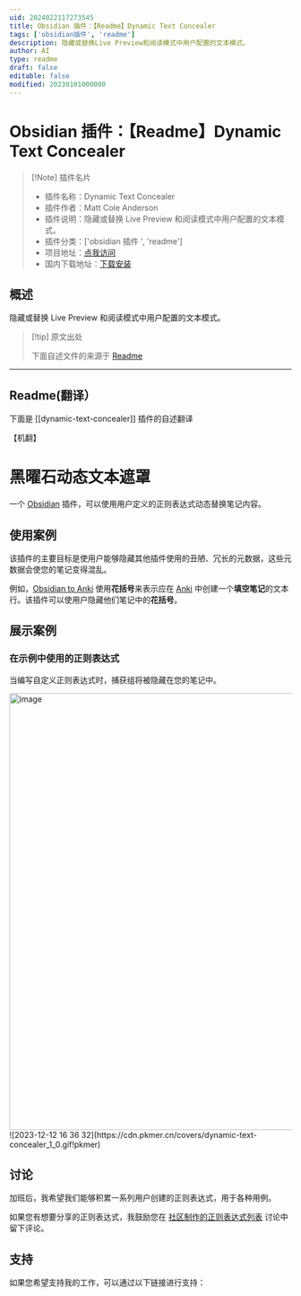 ```yaml
---
uid: 2024022117273545
title: Obsidian 插件：【Readme】Dynamic Text Concealer
tags: ['obsidian插件', 'readme']
description: 隐藏或替换Live Preview和阅读模式中用户配置的文本模式。
author: AI
type: readme
draft: false
editable: false
modified: 20230101000000
---
```


# Obsidian 插件：【Readme】Dynamic Text Concealer

> [!Note] 插件名片
> - 插件名称：Dynamic Text Concealer
> - 插件作者：Matt Cole Anderson
> - 插件说明：隐藏或替换 Live Preview 和阅读模式中用户配置的文本模式。
> - 插件分类：['obsidian 插件 ', 'readme']
> - 项目地址：[点我访问](https://github.com/mattcoleanderson/obsidian-dynamic-text-concealer)
> - 国内下载地址：[下载安装](https://pkmer.cn/products/plugin/pluginMarket/?dynamic-text-concealer)

## 概述

隐藏或替换 Live Preview 和阅读模式中用户配置的文本模式。

> [!tip] 原文出处
>
>下面自述文件的来源于 [Readme](https://ghproxy.net/https://raw.githubusercontent.com/mattcoleanderson/obsidian-dynamic-text-concealer/main/README.md)
>

---

## Readme(翻译）

下面是 [[dynamic-text-concealer]] 插件的自述翻译

【机翻】

# 黑曜石动态文本遮罩

一个 [Obsidian](https://obsidian.md) 插件，可以使用用户定义的正则表达式动态替换笔记内容。

## 使用案例

该插件的主要目标是使用户能够隐藏其他插件使用的丑陋、冗长的元数据，这些元数据会使您的笔记变得混乱。

例如，[Obsidian to Anki](https://github.com/Pseudonium/Obsidian_to_Anki/wiki/Cloze-formatting) 使用**花括号**来表示应在 [Anki](https://docs.ankiweb.net/editing.html#cloze-deletion) 中创建一个**填空笔记**的文本行。该插件可以使用户隐藏他们笔记中的**花括号**。

## 展示案例

### 在示例中使用的正则表达式

当编写自定义正则表达式时，捕获组将被隐藏在您的笔记中。

<img width="779" alt="image" src="https://github.com/mattcoleanderson/obsidian-dynamic-text-concealer/assets/49250378/451db886-93e5-4692-b31e-f09e4d65b484">
![2023-12-12 16 36 32](https://cdn.pkmer.cn/covers/dynamic-text-concealer_1_0.gif!pkmer)

## 讨论

加班后，我希望我们能够积累一系列用户创建的正则表达式，用于各种用例。

如果您有想要分享的正则表达式，我鼓励您在 [社区制作的正则表达式列表](https://github.com/mattcoleanderson/obsidian-dynamic-text-concealer/discussions/19) 讨论中留下评论。

## 支持

如果您希望支持我的工作，可以通过以下链接进行支持：

<!-- Buy Me a Coffee embedded button -->




